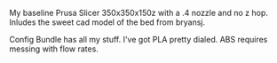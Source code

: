 My baseline Prusa Slicer 350x350x150z with a .4 nozzle and no z hop. Inludes the sweet cad model of the bed from bryansj. 

Config Bundle has all my stuff. I've got PLA pretty dialed. ABS requires messing with flow rates. 